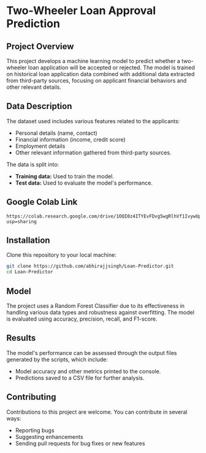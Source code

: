 # Two-Wheeler Loan Approval Prediction

## Project Overview
This project develops a machine learning model to predict whether a two-wheeler loan application will be accepted or rejected. The model is trained on historical loan application data combined with additional data extracted from third-party sources, focusing on applicant financial behaviors and other relevant details.

## Data Description
The dataset used includes various features related to the applicants:
- Personal details (name, contact)
- Financial information (income, credit score)
- Employment details
- Other relevant information gathered from third-party sources.

The data is split into:
- **Training data:** Used to train the model.
- **Test data:** Used to evaluate the model's performance.

## Google Colab Link
```
https://colab.research.google.com/drive/1OQI0z4ITYEvFDvg5wgRlhVf1IvywUpG4?usp=sharing
```

## Installation
Clone this repository to your local machine:
```bash
git clone https://github.com/abhirajjsingh/Loan-Predictor.git
cd Loan-Predictor
```
## Model
The project uses a Random Forest Classifier due to its effectiveness in handling various data types and robustness against overfitting. 
The model is evaluated using accuracy, precision, recall, and F1-score.

## Results
The model's performance can be assessed through the output files generated by the scripts, which include:
- Model accuracy and other metrics printed to the console.
- Predictions saved to a CSV file for further analysis.

## Contributing
Contributions to this project are welcome. You can contribute in several ways:

- Reporting bugs
- Suggesting enhancements
- Sending pull requests for bug fixes or new features
